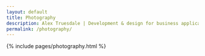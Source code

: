 ```yaml
---
layout: default
title: Photography
description: Alex Truesdale | Development & design for business applications.. and photos on occasion.
permalink: /photography/
---
```

{% include pages/photography.html %}
